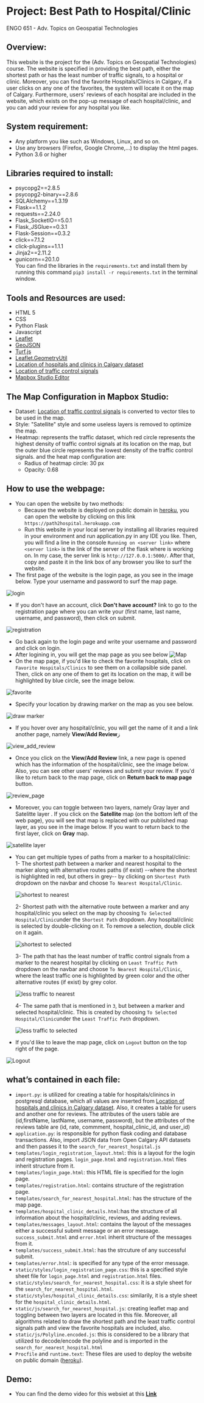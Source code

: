 # Project: Best Path to Hospital/Clinic

ENGO 651 - Adv. Topics on Geospatial Technologies

## Overview:
This website is the project for the (Adv. Topics on Geospatial Technologies) course. The website is specified in providing the best path, either the shortest path or has the least number of traffic signals, to a hospital or clinic. Moreover, you can find the favorite Hospitals/Clinics in Calgary, if a user clicks on any one of the favorites, the system will locate it on the map of Calgary. Furthermore, users' reviews of each hospital are included in the website, which exists on the pop-up message of each hospital/clinic, and you can add your review for any hospital you like. 

## System requirement:
- Any platform you like such as Windows, Linux, and so on. 
- Use any browsers (Firefox, Google Chrome,...) to display the html pages. 
- Python 3.6 or higher

## Libraries required to install:
- psycopg2==2.8.5
- psycopg2-binary==2.8.6
- SQLAlchemy==1.3.19
- Flask==1.1.2
- requests==2.24.0
- Flask_SocketIO==5.0.1
- Flask_JSGlue==0.3.1
- Flask-Session==0.3.2
- click==7.1.2
- click-plugins==1.1.1
- Jinja2==2.11.2
- gunicorn==20.1.0 <br>
You can find the libraries in the `requirements.txt` and install them by running this command `pip3 install -r requirements.txt` in the terminal window.

## Tools and Resources are used:
- HTML 5
- CSS
- Python Flask 
- Javascript
- [Leaflet](https://leafletjs.com/)
- [GeoJSON](https://leafletjs.com/examples/geojson/)
- [Turf.js](https://turfjs.org/)
- [Leaflet.GeometryUtil](https://makinacorpus.github.io/Leaflet.GeometryUtil/)
- [Location of hospitals and clinics in Calgary dataset](https://data.calgary.ca/Services-and-Amenities/Calgary-Health-Clinics-and-Hospitals/pp67-7mf4)
- [Location of traffic control signals](https://data.calgary.ca/Health-and-Safety/Map-of-Traffic-Control-Signals/vspk-q7t7?fbclid=IwAR3qDZp7X27YP8nSQsXSs399_H4xoZ7eNdrnOJca7HqUvQK9qosuu84Z_8A)
- [Mapbox Studio Editor](https://studio.mapbox.com/)

## The Map Configuration in Mapbox Studio:
- Dataset: [Location of traffic control signals](https://data.calgary.ca/Health-and-Safety/Map-of-Traffic-Control-Signals/vspk-q7t7?fbclid=IwAR3qDZp7X27YP8nSQsXSs399_H4xoZ7eNdrnOJca7HqUvQK9qosuu84Z_8A) is converted to vector tiles to be used in the map.
- Style: "Satellite" style and some useless layers is removed to optimize the map. 
- Heatmap: represents the traffic dataset, which red circle represents the highest density of traffic control signals at its location on the map, but the outer blue circle represents the lowest density of the traffic control signals. and the heat map configuration are:
    - Radius of heatmap circle: 30 px
    - Opacity: 0.68

## How to use the webpage:
- You can open the website by two methods:
  - Because the website is deployed on public domain in [heroku](https://www.heroku.com), you can open the website by clicking on this link 
    `https://path2hospital.herokuapp.com` 
  -  Run this website in your local server by installing all libraries required in your environment and run application.py in any IDE you like. Then, you will find a        line in the console `Running on <server link>` where `<server link>` is the link of the server of the flask where is working on. In my case, the server link is        `http://127.0.0.1:5000/`. After that, copy and paste it in the link box of any browser you like to surf the website.
-  The first page of the website is the login page, as you see in the image below. Type your username and password to surf the map page. 
 
![login](https://user-images.githubusercontent.com/26576895/115163248-6555be00-a0a8-11eb-8a58-12261aebdc49.JPG)

-  If you don't have an account, click **Don't have account?** link to go to the registration page where you can write your (first name, last name, username, and password), then click on submit.

![registration](https://user-images.githubusercontent.com/26576895/115163295-a6e66900-a0a8-11eb-851b-4494921dcb85.JPG)

- Go back again to the login page and write your username and password and click on login.
- After logining in, you will get the map page as you see below
![Map](https://user-images.githubusercontent.com/26576895/115163364-fdec3e00-a0a8-11eb-992b-5d9bbaf3aaca.JPG)
- On the map page, if you'd like to check the favorite hospitals, click on `Favorite Hospitals/Clinics` to see them on a collapsible side panel. Then, click on any one of them to get its location on the map, it will be highlighted by blue circle, see the image below. 

![favorite](https://user-images.githubusercontent.com/26576895/115165585-c08aaf00-a0ae-11eb-82ad-5d1108a75552.png)

- Specify your location by drawing marker on the map as you see below.

![draw marker](https://user-images.githubusercontent.com/26576895/115165740-a69d9c00-a0af-11eb-95c1-a90fcc1512a2.png)

- If you hover over any hospital/clinic, you will get the name of it and a link another page, namely **View/Add Review**ز

![view_add_review](https://user-images.githubusercontent.com/26576895/115166522-f2eadb00-a0b3-11eb-9c5f-2759fdce4981.JPG)

- Once you click on the **View/Add Review** link, a new page is opened which has the information of the hospital/clinic, see the image below. Also, you can see other users' reviews and submit your review. If you'd like to return back to the map page, click on **Return back to map page** button.

![review_page](https://user-images.githubusercontent.com/26576895/115167112-87eed380-a0b6-11eb-96c9-04dca2724b18.JPG)

- Moreover, you can toggle between two layers, namely Gray layer and Satelitte layer . If you click on the **Satellite** map (on the bottom left of the web page), you will see that map is replaced with our published map layer, as you see in the image below. If you want to return back to the first layer, click on **Gray** map.

![satellite layer](https://user-images.githubusercontent.com/26576895/115226318-64a44280-a10f-11eb-9516-411d78f2fc5e.JPG)

- You can get multiple types of paths from a marker to a hospital/clinic:<br>
  1- The shortest path between a marker and nearest hospital to the marker along with alternative routes paths (if exist) --where the shortest is highlighted in red,     but others in grey-- by clicking on `Shortest Path` dropdown on the navbar and choose `To Nearest Hospital/Clinic`.
  
  ![shortest to nearest](https://user-images.githubusercontent.com/26576895/115218451-dc21a400-a106-11eb-9a76-43bb94ee76fe.JPG)

  2- Shortest path with the alternative route between a marker and any hospital/clinic you select on the map by choosing `To Selected Hospital/Clinic`under the           `Shortest Path` dropdown. Any hospital/clinic is selected by double-clicking on it. To remove a selection, double click on it again. 
  
  ![shortest to selected](https://user-images.githubusercontent.com/26576895/115218515-eba0ed00-a106-11eb-96ed-46cdef90a2e3.JPG)
  
  3- The path that has the least number of traffic control signals from a marker to the nearest hospital by clicking on `Least Traffic Path` dropdown on the navbar and   choose `To Nearest Hospital/Clinic`, where the least traffic one is highlighted by green color and the other alternative routes (if exist) by grey color.
  
  ![less traffic to nearest](https://user-images.githubusercontent.com/26576895/115218576-fc516300-a106-11eb-8a67-772ef2b9208d.JPG)

  4- The same path that is mentioned in `3`, but between a marker and selected hospital/clinic. This is created by choosing `To Selected Hospital/Clinic`under the       `Least Traffic Path` dropdown. 
  
  ![less traffic to selected](https://user-images.githubusercontent.com/26576895/115218667-168b4100-a107-11eb-8152-24fc6093e065.JPG)
  
 - If you'd like to leave the map page, click on `Logout` button on the top right of the page.
 
 ![Logout](https://user-images.githubusercontent.com/26576895/115232552-201ca500-a117-11eb-9ed7-b03fca8932d0.JPG)
  
## what’s contained in each file:
- `import.py`: is utilized for creating a table for hospitals/clinincs in postgresql database, which all values are inserted from [Location of hospitals and clinics in Calgary dataset](https://data.calgary.ca/Services-and-Amenities/Calgary-Health-Clinics-and-Hospitals/pp67-7mf4). Also, it creates a table for users and another one for reviews. The attributes of the users table are (id,firstName, lastName, username, password), but the attributes of the reviews table are (id, rate, commment, hospital_clinic_id, and user_id)
- `application.py`: is responsible for python flask coding and database transactions. Also, import JSON data from Open Calgary API datasets and then passes it to the `search_for_nearest_hospital.js` 
- `templates/login_registration_layout.html`: this is a layout for the login and registration pages. `login_page.html` and `registration.html` files inherit structure from it.
- `templates/login_page.html`: this HTML file is specified for the login page. 
- `templates/registration.html`: contains structure of the registration page.
- `templates/search_for_nearest_hospital.html`: has the structure of the map page. 
- `templates/hospital_clinic_details.html`:has the structure of all information about the hospital/clinic, reviews, and adding reviews.
- `templates/messages_layout.html`: contains the layout of the messages either a successful submit message or an error message. `success_submit.html` and `error.html` inherit structure of the messages from it.
- `templates/success_submit.html`: has the strcuture of any successful submit.
- `templates/error.html`: is specified for any type of the error message.
- `static/styles/login_registration_page.css`: this is a specified style sheet file for `login_page.html` and `registration.html` files.
- `static/styles/search_for_nearest_hospital.css`: it is a style sheet for the `search_for_nearest_hospital.html`.
- `static/styles/hospital_clinic_details.css`: similarily, it is a style sheet for the `hospital_clinic_details.html`.
- `static/js/search_for_nearest_hospital.js`: creating leaflet map and toggling between two layers are located in this file. Moreover, all algorithms related to draw the shortest path and the least traffic control signals path and view the favorite hospitals are included, also.
- `static/js/Polyline.encoded.js`: this is considered to be a library that utilized to decode/encode the polyline and is imported in the `search_for_nearest_hospital.html` 
- `Procfile` and `runtime.text`: These files are used to deploy the website on public domain ([heroku](https://www.heroku.com)).


## Demo:
- You can find the demo video for this websiet at this [**Link**]()
  
